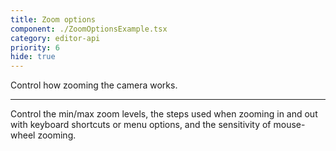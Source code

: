 ```yaml
---
title: Zoom options
component: ./ZoomOptionsExample.tsx
category: editor-api
priority: 6
hide: true
---
```


Control how zooming the camera works.

---

Control the min/max zoom levels, the steps used when zooming in and out with keyboard shortcuts or
menu options, and the sensitivity of mouse-wheel zooming.
